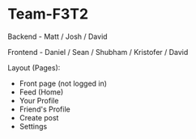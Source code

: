 # Team-F3T2

Backend - Matt / Josh / David

Frontend - Daniel / Sean / Shubham / Kristofer / David



Layout (Pages):
- Front page (not logged in)
- Feed (Home)
- Your Profile
- Friend's Profile
- Create post
- Settings
